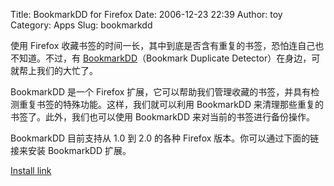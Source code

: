 Title: BookmarkDD for Firefox
Date: 2006-12-23 22:39
Author: toy
Category: Apps
Slug: bookmarkdd

使用 Firefox
收藏书签的时间一长，其中到底是否含有重复的书签，恐怕连自己也不知道。不过，有
[BookmarkDD](http://bookmarkdd.mozdev.org)（Bookmark Duplicate
Detector）在身边，可就帮上我们的大忙了。

BookmarkDD 是一个 Firefox
扩展，它可以帮助我们管理收藏的书签，并具有检测重复书签的特殊功能。这样，我们就可以利用
BookmarkDD 来清理那些重复的书签了。此外，我们也可以使用 BookmarkDD
来对当前的书签进行备份操作。

BookmarkDD 目前支持从 1.0 到 2.0 的各种 Firefox
版本。你可以通过下面的链接来安装 BookmarkDD 扩展。

[Install link](http://bookmarkdd.mozdev.org/installation.html)
